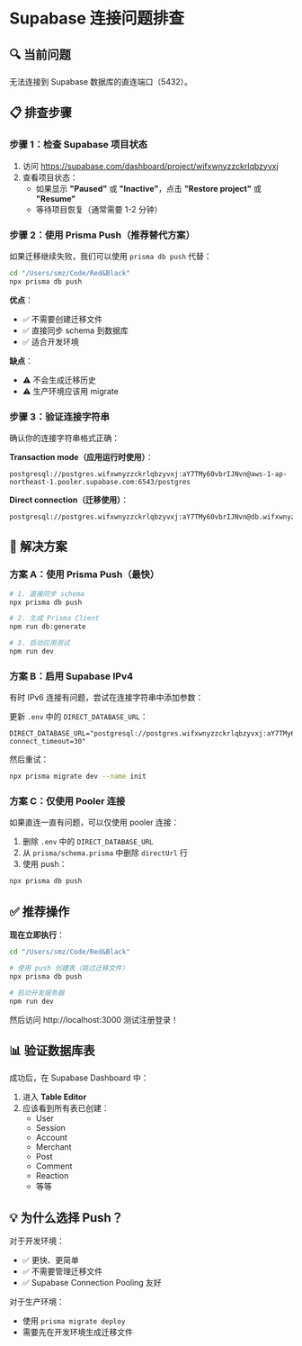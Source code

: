 # Supabase 连接问题排查

## 🔍 当前问题

无法连接到 Supabase 数据库的直连端口（5432）。

## 📋 排查步骤

### 步骤 1：检查 Supabase 项目状态

1. 访问 https://supabase.com/dashboard/project/wifxwnyzzckrlqbzyvxj
2. 查看项目状态：
   - 如果显示 **"Paused"** 或 **"Inactive"**，点击 **"Restore project"** 或 **"Resume"**
   - 等待项目恢复（通常需要 1-2 分钟）

### 步骤 2：使用 Prisma Push（推荐替代方案）

如果迁移继续失败，我们可以使用 `prisma db push` 代替：

```bash
cd "/Users/smz/Code/Red&Black"
npx prisma db push
```

**优点**：
- ✅ 不需要创建迁移文件
- ✅ 直接同步 schema 到数据库
- ✅ 适合开发环境

**缺点**：
- ⚠️ 不会生成迁移历史
- ⚠️ 生产环境应该用 migrate

### 步骤 3：验证连接字符串

确认你的连接字符串格式正确：

**Transaction mode（应用运行时使用）**：
```
postgresql://postgres.wifxwnyzzckrlqbzyvxj:aY7TMy60vbrIJNvn@aws-1-ap-northeast-1.pooler.supabase.com:6543/postgres
```

**Direct connection（迁移使用）**：
```
postgresql://postgres.wifxwnyzzckrlqbzyvxj:aY7TMy60vbrIJNvn@db.wifxwnyzzckrlqbzyvxj.supabase.co:5432/postgres
```

## 🔧 解决方案

### 方案 A：使用 Prisma Push（最快）

```bash
# 1. 直接同步 schema
npx prisma db push

# 2. 生成 Prisma Client
npm run db:generate

# 3. 启动应用测试
npm run dev
```

### 方案 B：启用 Supabase IPv4

有时 IPv6 连接有问题，尝试在连接字符串中添加参数：

更新 `.env` 中的 `DIRECT_DATABASE_URL`：
```env
DIRECT_DATABASE_URL="postgresql://postgres.wifxwnyzzckrlqbzyvxj:aY7TMy60vbrIJNvn@db.wifxwnyzzckrlqbzyvxj.supabase.co:5432/postgres?connect_timeout=30"
```

然后重试：
```bash
npx prisma migrate dev --name init
```

### 方案 C：仅使用 Pooler 连接

如果直连一直有问题，可以仅使用 pooler 连接：

1. 删除 `.env` 中的 `DIRECT_DATABASE_URL`
2. 从 `prisma/schema.prisma` 中删除 `directUrl` 行
3. 使用 push：
```bash
npx prisma db push
```

## ✅ 推荐操作

**现在立即执行**：

```bash
cd "/Users/smz/Code/Red&Black"

# 使用 push 创建表（跳过迁移文件）
npx prisma db push

# 启动开发服务器
npm run dev
```

然后访问 http://localhost:3000 测试注册登录！

## 📊 验证数据库表

成功后，在 Supabase Dashboard 中：
1. 进入 **Table Editor**
2. 应该看到所有表已创建：
   - User
   - Session
   - Account
   - Merchant
   - Post
   - Comment
   - Reaction
   - 等等

## 💡 为什么选择 Push？

对于开发环境：
- ✅ 更快、更简单
- ✅ 不需要管理迁移文件
- ✅ Supabase Connection Pooling 友好

对于生产环境：
- 使用 `prisma migrate deploy`
- 需要先在开发环境生成迁移文件
